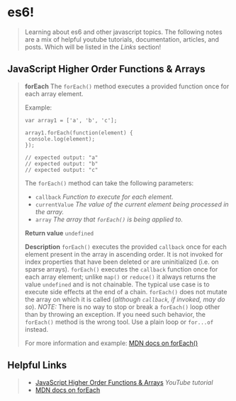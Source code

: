 es6!
===================
> Learning about es6 and other javascript topics. The following notes are a mix of helpful youtube tutorials, documentation, articles, and posts. Which will be listed in the *Links* section!

JavaScript Higher Order Functions & Arrays
-------------
>  
>**forEach**
>The ```forEach()``` method executes a provided function once for each array element.
>
>Example:
>
>```
>var array1 = ['a', 'b', 'c'];
>
>array1.forEach(function(element) {
>  console.log(element);
>});
>
>// expected output: "a"
>// expected output: "b"
>// expected output: "c"
>```
>
>The ```forEach()``` method can take the following parameters:
> - ```callback```
> *Function to execute for each element.*
> - ```currentValue```
> *The value of the current element being processed in the array.*
> - ```array```
> *The array that ```forEach()``` is being applied to.*
>
>**Return value**
>```undefined```
>
>**Description**
>```forEach()``` executes the provided ```callback``` once for each element present in the array in ascending order. It is not invoked for index properties that have been deleted or are uninitialized (i.e. on sparse arrays).
>```forEach()``` executes the ```callback``` function once for each array element; unlike ```map()``` or ```reduce()``` it always returns the value ```undefined``` and is not chainable. The typical use case is to execute side effects at the end of a chain.
>```forEach()``` does not mutate the array on which it is called (*although ```callback```, if invoked, may do so*).
>*NOTE:*
>There is no way to stop or break a ```forEach()``` loop other than by throwing an exception. If you need such behavior, the ```forEach()``` method is the wrong tool. Use a plain loop or ```for...of``` instead.
>
> For more information and example: [MDN docs on forEach()](https://developer.mozilla.org/en-US/docs/Web/JavaScript/Reference/Global_Objects/Array/forEach)
>

Helpful Links
-------------
>
> -  [JavaScript Higher Order Functions & Arrays](https://www.youtube.com/watch?v=rRgD1yVwIvE)
>  *YouTube tutorial*
>  - [MDN docs on forEach](https://developer.mozilla.org/en-US/docs/Web/JavaScript/Reference/Global_Objects/Array/forEach)
> 
